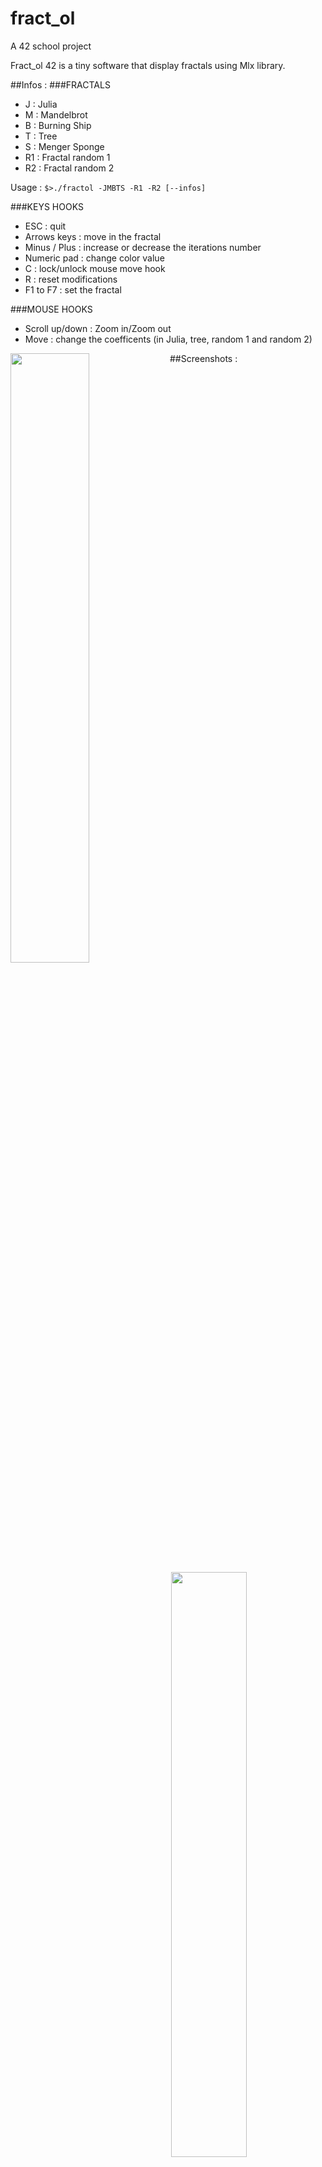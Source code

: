 # fract_ol
A 42 school project

Fract_ol 42 is a tiny software that display fractals using Mlx library.

##Infos :
###FRACTALS

- J     : Julia
- M     : Mandelbrot
- B     : Burning Ship
- T     : Tree
- S     : Menger Sponge
- R1    : Fractal random 1
- R2    : Fractal random 2

Usage : `$>./fractol -JMBTS -R1 -R2 [--infos]`

###KEYS HOOKS

- ESC          : quit
- Arrows keys  : move in the fractal
- Minus / Plus : increase or decrease the iterations number
- Numeric pad  : change color value
- C            : lock/unlock mouse move hook
- R            : reset modifications
- F1 to F7     : set the fractal

###MOUSE HOOKS

- Scroll up/down : Zoom in/Zoom out
- Move           : change the coefficents (in Julia, tree, random 1 and random 2)

##Screenshots :
<img src="http://i.imgur.com/QInhwKc.png" width="50%" align="left"/>
<img src="http://i.imgur.com/FS68hV9.png" width="49%" align="right"/>

<img src="http://i.imgur.com/p9S76I9.png" width="50%" align="right"/>
<img src="http://i.imgur.com/4Lk3Gbp.png" width="49%" align="left"/>

<img src="http://i.imgur.com/vDBoSVY.png" width="50%" align="right"/>
<img src="http://i.imgur.com/DbEpsZv.png" width="49%" align="left"/>

<img src="http://i.imgur.com/JA16eId.png" width="50%" align="right"/>
<img src="http://i.imgur.com/hk058cH.png" width="49%" align="left"/>

<img src="http://i.imgur.com/G7fwW5c.png" width="50%" align="right"/>
<img src="http://i.imgur.com/A0Fo7x4.png" width="49%" align="left"/>
